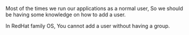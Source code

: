 


Most of the times we run our applications as a normal user, So we should be having some knowledge on how to add a user.

In RedHat family OS, You cannot add a user without having a group.

